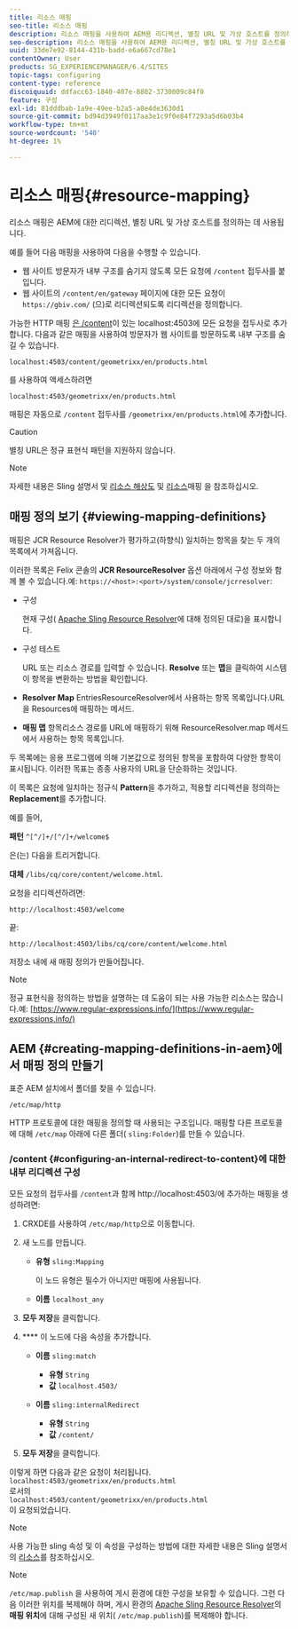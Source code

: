 ```yaml
---
title: 리소스 매핑
seo-title: 리소스 매핑
description: 리소스 매핑을 사용하여 AEM용 리디렉션, 별칭 URL 및 가상 호스트를 정의하는 방법을 알아봅니다.
seo-description: 리소스 매핑을 사용하여 AEM용 리디렉션, 별칭 URL 및 가상 호스트를 정의하는 방법을 알아봅니다.
uuid: 33de7e92-8144-431b-badd-e6a667cd78e1
contentOwner: User
products: SG_EXPERIENCEMANAGER/6.4/SITES
topic-tags: configuring
content-type: reference
discoiquuid: ddfacc63-1840-407e-8802-3730009c84f0
feature: 구성
exl-id: 81dddbab-1a9e-49ee-b2a5-a8e4de3630d1
source-git-commit: bd94d3949f0117aa3e1c9f0e84f7293a5d6b03b4
workflow-type: tm+mt
source-wordcount: '540'
ht-degree: 1%

---
```


# 리소스 매핑{#resource-mapping}

리소스 매핑은 AEM에 대한 리디렉션, 별칭 URL 및 가상 호스트를 정의하는 데 사용됩니다.

예를 들어 다음 매핑을 사용하여 다음을 수행할 수 있습니다.

* 웹 사이트 방문자가 내부 구조를 숨기지 않도록 모든 요청에 `/content` 접두사를 붙입니다.
* 웹 사이트의 `/content/en/gateway` 페이지에 대한 모든 요청이 `https://gbiv.com/` (으)로 리디렉션되도록 리디렉션을 정의합니다.

가능한 HTTP 매핑 [은 /content](#configuring-an-internal-redirect-to-content)이 있는 localhost:4503에 모든 요청을 접두사로 추가합니다. 다음과 같은 매핑을 사용하여 방문자가 웹 사이트를 방문하도록 내부 구조를 숨길 수 있습니다.

`localhost:4503/content/geometrixx/en/products.html`

를 사용하여 액세스하려면

`localhost:4503/geometrixx/en/products.html`

매핑은 자동으로 `/content` 접두사를 `/geometrixx/en/products.html`에 추가합니다.

>[!CAUTION]
>
>별칭 URL은 정규 표현식 패턴을 지원하지 않습니다.

>[!NOTE]
>
>자세한 내용은 Sling 설명서 및 [리소스 해상도](https://sling.apache.org/site/resources.html) 및 [리소스](https://sling.apache.org/site/mappings-for-resource-resolution.html)매핑 을 참조하십시오.

## 매핑 정의 보기 {#viewing-mapping-definitions}

매핑은 JCR Resource Resolver가 평가하고(하향식) 일치하는 항목을 찾는 두 개의 목록에서 가져옵니다.

이러한 목록은 Felix 콘솔의 **JCR ResourceResolver** 옵션 아래에서 구성 정보와 함께 볼 수 있습니다.예: `https://<host>:<port>/system/console/jcrresolver`:

* 구성

   현재 구성( [Apache Sling Resource Resolver](/help/sites-deploying/osgi-configuration-settings.md)에 대해 정의된 대로)을 표시합니다.

* 구성 테스트

   URL 또는 리소스 경로를 입력할 수 있습니다. **Resolve** 또는 **맵**&#x200B;을 클릭하여 시스템이 항목을 변환하는 방법을 확인합니다.

* **Resolver Map**
EntriesResourceResolver에서 사용하는 항목 목록입니다.URL을 Resources에 매핑하는 메서드.

* **매핑 맵**
항목리소스 경로를 URL에 매핑하기 위해 ResourceResolver.map 메서드에서 사용하는 항목 목록입니다.

두 목록에는 응용 프로그램에 의해 기본값으로 정의된 항목을 포함하여 다양한 항목이 표시됩니다. 이러한 목표는 종종 사용자의 URL을 단순화하는 것입니다.

이 목록은 요청에 일치하는 정규식 **Pattern**&#x200B;을 추가하고, 적용할 리디렉션을 정의하는 **Replacement**&#x200B;를 추가합니다.

예를 들어,

**패턴** `^[^/]+/[^/]+/welcome$`

은(는) 다음을 트리거합니다.

**대체** `/libs/cq/core/content/welcome.html`.

요청을 리디렉션하려면:

`http://localhost:4503/welcome`

끝:

`http://localhost:4503/libs/cq/core/content/welcome.html`

저장소 내에 새 매핑 정의가 만들어집니다.

>[!NOTE]
>
>정규 표현식을 정의하는 방법을 설명하는 데 도움이 되는 사용 가능한 리소스는 많습니다.예: [https://www.regular-expressions.info/](https://www.regular-expressions.info/)

## AEM {#creating-mapping-definitions-in-aem}에서 매핑 정의 만들기

표준 AEM 설치에서 폴더를 찾을 수 있습니다.

`/etc/map/http`

HTTP 프로토콜에 대한 매핑을 정의할 때 사용되는 구조입니다. 매핑할 다른 프로토콜에 대해 `/etc/map` 아래에 다른 폴더( `sling:Folder`)를 만들 수 있습니다.

### /content {#configuring-an-internal-redirect-to-content}에 대한 내부 리디렉션 구성

모든 요청의 접두사를 `/content`과 함께 http://localhost:4503/에 추가하는 매핑을 생성하려면:

1. CRXDE를 사용하여 `/etc/map/http`으로 이동합니다.

1. 새 노드를 만듭니다.

   * **유형** `sling:Mapping`

      이 노드 유형은 필수가 아니지만 매핑에 사용됩니다.

   * **이름** `localhost_any`

1. **모두 저장**&#x200B;을 클릭합니다.
1. **** 이 노드에 다음 속성을 추가합니다.

   * **이름** `sling:match`

      * **유형** `String`
      * **값** `localhost.4503/`
   * **이름** `sling:internalRedirect`

      * **유형** `String`
      * **값** `/content/`


1. **모두 저장**&#x200B;을 클릭합니다.

이렇게 하면 다음과 같은 요청이 처리됩니다.\
`localhost:4503/geometrixx/en/products.html`\
로서의\
`localhost:4503/content/geometrixx/en/products.html`\
이 요청되었습니다.

>[!NOTE]
>
>사용 가능한 sling 속성 및 이 속성을 구성하는 방법에 대한 자세한 내용은 Sling 설명서의 [리소스](https://sling.apache.org/site/mappings-for-resource-resolution.html)를 참조하십시오.

>[!NOTE]
>
>`/etc/map.publish` 을 사용하여 게시 환경에 대한 구성을 보유할 수 있습니다. 그런 다음 이러한 위치를 복제해야 하며, 게시 환경의 [Apache Sling Resource Resolver](/help/sites-deploying/osgi-configuration-settings.md#apacheslingresourceresolver)의 **매핑 위치**&#x200B;에 대해 구성된 새 위치( `/etc/map.publish`)를 복제해야 합니다.
